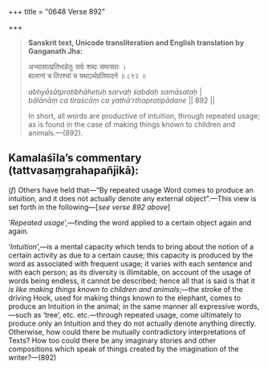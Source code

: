 +++
title = "0648 Verse 892"

+++
> **Sanskrit text, Unicode transliteration and English translation by Ganganath Jha:** 
>
> अभ्यासात्प्रतिभाहेतुः सर्वः शब्दः समासतः ।  
> बालानां च तिरश्चां च यथाऽर्थप्रतिपादने ॥ ८९२ ॥ 
>
> *abhyāsātpratibhāhetuḥ sarvaḥ śabdaḥ samāsataḥ* \|  
> *bālānāṃ ca tiraścāṃ ca yathā'rthapratipādane* \|\| 892 \|\| 
>
> In short, all words are productive of intuition, through repeated usage; as is found in the case of making things known to children and animals.—(892).



## Kamalaśīla’s commentary (tattvasaṃgrahapañjikā):

(*f*) Others have held that—“By repeated usage Word comes to produce an intuition, and it does not actually denote any external object”.—This view is set forth in the following—[*see verse 892 above*]

‘*Repeated usage*’,—finding the word applied to a certain object again and again.

‘*Intuition*’,—is a mental capacity which tends to bring about the notion of a certain activity as due to a certain cause; this capacity is produced by the word as associated with frequent usage; it varies with each sentence and with each person; as its diversity is illimitable, on account of the usage of words being endless, it cannot be described; hence all that is said is that it *is like making things known to children and animals*;—the stroke of the driving Hook, used for making things known to the elephant, comes to produce an Intuition in the animal; in the same manner all expressive words,—such as ‘tree’, etc. etc.—through repeated usage, come ultimately to produce only an Intuition and they do not actually denote anything directly. Otherwise, how could there be mutually contradictory interpretations of Texts? How too could there be any imaginary stories and other compositions which speak of things created by the imagination of the writer?—(892)


